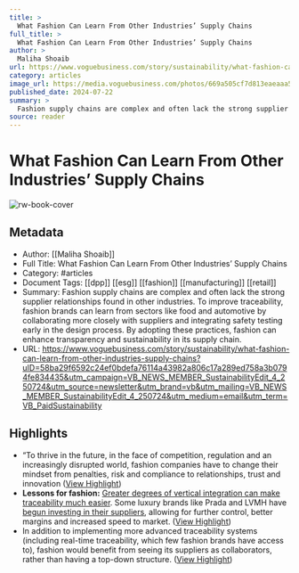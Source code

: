 ```yaml
---
title: >
  What Fashion Can Learn From Other Industries’ Supply Chains
full_title: >
  What Fashion Can Learn From Other Industries’ Supply Chains
author: >
  Maliha Shoaib
url: https://www.voguebusiness.com/story/sustainability/what-fashion-can-learn-from-other-industries-supply-chains?uID=58ba29f6592c24ef0bdefa76114a43982a806c17a289ed758a3b0794fe834435&utm_campaign=VB_NEWS_MEMBER_SustainabilityEdit_4_250724&utm_source=newsletter&utm_brand=vb&utm_mailing=VB_NEWS_MEMBER_SustainabilityEdit_4_250724&utm_medium=email&utm_term=VB_PaidSustainability
category: articles
image_url: https://media.voguebusiness.com/photos/669a505cf7d813eaeaaa5755/16:9/w_1280,c_limit/SUPPLYCHAIN-TRACE-VOGUEBUS-19724-SOCIAL-NEWSLETTER%20(1).jpg
published_date: 2024-07-22
summary: >
  Fashion supply chains are complex and often lack the strong supplier relationships found in other industries. To improve traceability, fashion brands can learn from sectors like food and automotive by collaborating more closely with suppliers and integrating safety testing early in the design process. By adopting these practices, fashion can enhance transparency and sustainability in its supply chain.
source: reader
---
```

# What Fashion Can Learn From Other Industries’ Supply Chains

![rw-book-cover](https://media.voguebusiness.com/photos/669a505cf7d813eaeaaa5755/16:9/w_1280,c_limit/SUPPLYCHAIN-TRACE-VOGUEBUS-19724-SOCIAL-NEWSLETTER%20(1).jpg)

## Metadata
- Author: [[Maliha Shoaib]]
- Full Title: What Fashion Can Learn From Other Industries’ Supply Chains
- Category: #articles
- Document Tags: [[dpp]] [[esg]] [[fashion]] [[manufacturing]] [[retail]] 
- Summary: Fashion supply chains are complex and often lack the strong supplier relationships found in other industries. To improve traceability, fashion brands can learn from sectors like food and automotive by collaborating more closely with suppliers and integrating safety testing early in the design process. By adopting these practices, fashion can enhance transparency and sustainability in its supply chain.
- URL: https://www.voguebusiness.com/story/sustainability/what-fashion-can-learn-from-other-industries-supply-chains?uID=58ba29f6592c24ef0bdefa76114a43982a806c17a289ed758a3b0794fe834435&utm_campaign=VB_NEWS_MEMBER_SustainabilityEdit_4_250724&utm_source=newsletter&utm_brand=vb&utm_mailing=VB_NEWS_MEMBER_SustainabilityEdit_4_250724&utm_medium=email&utm_term=VB_PaidSustainability

## Highlights
- “To thrive in the future, in the face of competition, regulation and an increasingly disrupted world, fashion companies have to change their mindset from penalties, risk and compliance to relationships, trust and innovation ([View Highlight](https://read.readwise.io/read/01j3nc4s0vbpvxf72j80wqfb4c))
- **Lessons for fashion:** [Greater degrees of vertical integration can make traceability much easier](https://www.voguebusiness.com/story/sustainability/meet-the-brands-setting-a-new-blueprint-for-supply-chain-traceability). Some luxury brands like Prada and LVMH have [begun investing in their suppliers](https://www.voguebusiness.com/fashion/luxury-brands-are-snapping-up-suppliers-what-are-the-pros-and-cons), allowing for further control, better margins and increased speed to market. ([View Highlight](https://read.readwise.io/read/01j3nc74r8vggnqhj19h62b0vq))
- In addition to implementing more advanced traceability systems (including real-time traceability, which few fashion brands have access to), fashion would benefit from seeing its suppliers as collaborators, rather than having a top-down structure. ([View Highlight](https://read.readwise.io/read/01j3nc9w1hsrnq99c98wp1eazg))


